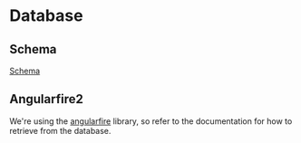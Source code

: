 # Database
## Schema
[Schema](DatabaseSchemas.md)

## Angularfire2
We're using the [angularfire]("https://github.com/angular/angularfire2") library, so refer to the documentation for how to retrieve from the database.